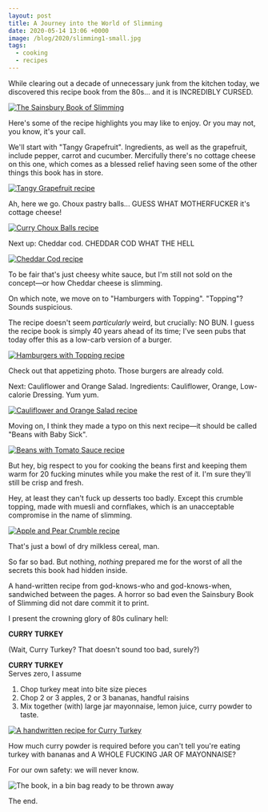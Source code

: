 ```yaml
---
layout: post
title: A Journey into the World of Slimming
date: 2020-05-14 13:06 +0000
image: /blog/2020/slimming1-small.jpg
tags:
  - cooking
  - recipes
---
```


While clearing out a decade of unnecessary junk from the kitchen today, we discovered this recipe book from the 80s... and it is INCREDIBLY CURSED.

<a href="/blog/2020/slimming1.jpg"><img src="/blog/2020/slimming1.jpg" alt="The Sainsbury Book of Slimming" class="center" style="max-height: 500px;" /></a>

Here's some of the recipe highlights you may like to enjoy. Or you may not, you know, it's your call.

We'll start with "Tangy Grapefruit". Ingredients, as well as the grapefruit, include pepper, carrot and cucumber. Mercifully there's no cottage cheese on this one, which comes as a blessed relief having seen some of the other things this book has in store.

<a href="/blog/2020/slimming2.jpg"><img src="/blog/2020/slimming2.jpg" alt="Tangy Grapefruit recipe" class="center" style="max-height: 500px;" /></a>

Ah, here we go. Choux pastry balls... GUESS WHAT MOTHERFUCKER it's cottage cheese!

<a href="/blog/2020/slimming3.jpg"><img src="/blog/2020/slimming3.jpg" alt="Curry Choux Balls recipe" class="center" style="max-height: 500px;" /></a>

Next up: Cheddar cod. CHEDDAR COD WHAT THE HELL

<a href="/blog/2020/slimming4.jpg"><img src="/blog/2020/slimming4.jpg" alt="Cheddar Cod recipe" class="center" style="max-height: 500px;" /></a>

To be fair that's just cheesy white sauce, but I'm still not sold on the concept&mdash;or how Cheddar cheese is slimming.

On which note, we move on to "Hamburgers with Topping". "Topping"? Sounds suspicious.

The recipe doesn't seem *particularly* weird, but crucially: NO BUN. I guess the recipe book is simply 40 years ahead of its time; I've seen pubs that today offer this as a low-carb version of a burger.

<a href="/blog/2020/slimming5.jpg"><img src="/blog/2020/slimming5.jpg" alt="Hamburgers with Topping recipe" class="center" style="max-height: 500px;" /></a>

Check out that appetizing photo. Those burgers are already cold.

Next: Cauliflower and Orange Salad. Ingredients: Cauliflower, Orange, Low-calorie Dressing. Yum yum.

<a href="/blog/2020/slimming6.jpg"><img src="/blog/2020/slimming6.jpg" alt="Cauliflower and Orange Salad recipe" class="center" style="max-height: 500px;" /></a>

Moving on, I think they made a typo on this next recipe&mdash;it should be called "Beans with Baby Sick".

<a href="/blog/2020/slimming7.jpg"><img src="/blog/2020/slimming7.jpg" alt="Beans with Tomato Sauce recipe" class="center" style="max-height: 500px;" /></a>

But hey, big respect to you for cooking the beans first and keeping them warm for 20 fucking minutes while you make the rest of it. I'm sure they'll still be crisp and fresh.

Hey, at least they can't fuck up desserts too badly. Except this crumble topping, made with muesli and cornflakes, which is an unacceptable compromise in the name of slimming.

<a href="/blog/2020/slimming8.jpg"><img src="/blog/2020/slimming8.jpg" alt="Apple and Pear Crumble recipe" class="center" style="max-height: 500px;" /></a>

That's just a bowl of dry milkless cereal, man.

So far so bad. But nothing, *nothing* prepared me for the worst of all the secrets this book had hidden inside.

A hand-written recipe from god-knows-who and god-knows-when, sandwiched between the pages. A horror so bad even the Sainsbury Book of Slimming did not dare commit it to print.

I present the crowning glory of 80s culinary hell:

<strong>CURRY TURKEY</strong>

(Wait, Curry Turkey? That doesn't sound too bad, surely?)

<strong>CURRY TURKEY</strong><br/>Serves zero, I assume

1. Chop turkey meat into bite size pieces
2. Chop 2 or 3 apples, 2 or 3 bananas, handful raisins
3. Mix together (with) large jar mayonnaise, lemon juice, curry powder to taste.

<a href="/blog/2020/slimming9.jpg"><img src="/blog/2020/slimming9.jpg" alt="A handwritten recipe for Curry Turkey" class="center" style="max-height: 500px;" /></a>

How much curry powder is required before you can't tell you're eating turkey with bananas and A WHOLE FUCKING JAR OF MAYONNAISE?

For our own safety: we will never know.

<img src="/blog/2020/slimming10.jpg" alt="The book, in a bin bag ready to be thrown away" class="center" style="max-height: 500px;" />

The end.
